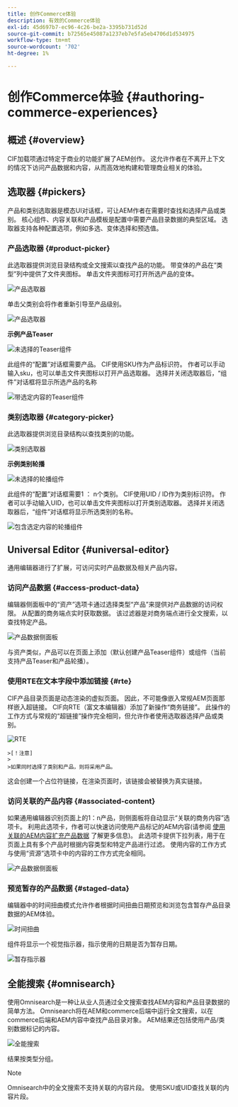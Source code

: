 ```yaml
---
title: 创作Commerce体验
description: 有效的Commerce体验
exl-id: 45d697b7-ec96-4c26-be2a-3395b731d52d
source-git-commit: b72565e45087a1237eb7e5fa5eb4706d1d534975
workflow-type: tm+mt
source-wordcount: '702'
ht-degree: 1%

---
```


# 创作Commerce体验 {#authoring-commerce-experiences}

## 概述 {#overview}

CIF加载项通过特定于商业的功能扩展了AEM创作。 这允许作者在不离开上下文的情况下访问产品数据和内容，从而高效地构建和管理商业相关的体验。

## 选取器 {#pickers}

产品和类别选取器是模态UI对话框，可让AEM作者在需要时查找和选择产品或类别。 核心组件、内容关联和产品模板是配置中需要产品目录数据的典型区域。 选取器支持各种配置选项，例如多选、变体选择和预选值。

### 产品选取器 {#product-picker}

此选取器提供浏览目录结构或全文搜索以查找产品的功能。 带变体的产品在“类型”列中提供了文件夹图标。 单击文件夹图标可打开所选产品的变体。

![产品选取器](../assets/authoring/product-picker.png)

单击父类别会将作者重新引导至产品级别。

![产品选取器](../assets/authoring/product-picker-variation.png)

**示例产品Teaser**

![未选择的Teaser组件](../assets/authoring/teaser_component_without_selection.png)

此组件的“配置”对话框需要产品。 CIF使用SKU作为产品标识符。 作者可以手动输入sku，也可以单击文件夹图标以打开产品选取器。 选择并关闭选取器后，“组件”对话框将显示所选产品的名称

![带选定内容的Teaser组件](../assets/authoring/teaser_component_with_selection.png)

### 类别选取器 {#category-picker}

此选取器提供浏览目录结构以查找类别的功能。

![类别选取器](../assets/authoring/category-picker.png)

**示例类别轮播**

![未选择的轮播组件](../assets/authoring/carousel_component_without_selection.png)

此组件的“配置”对话框需要1 ： n个类别。 CIF使用UID / ID作为类别标识符。 作者可以手动输入UID，也可以单击文件夹图标以打开类别选取器。 选择并关闭选取器后，“组件”对话框将显示所选类别的名称。

![包含选定内容的轮播组件](../assets/authoring/carousel_component_with_selection.png)

## Universal Editor {#universal-editor}

通用编辑器进行了扩展，可访问实时产品数据及相关产品内容。

### 访问产品数据 {#access-product-data}

编辑器侧面板中的“资产”选项卡通过选择类型“产品”来提供对产品数据的访问权限。 从配置的商务端点实时获取数据。 该过滤器是对商务端点进行全文搜索，以查找特定产品。

![产品数据侧面板](../assets/authoring/products-side-panel.png)

与资产类似，产品可以在页面上添加（默认创建产品Teaser组件）或组件（当前支持产品Teaser和产品轮播）。

### 使用RTE在文本字段中添加链接 {#rte}

CIF产品目录页面是动态渲染的虚拟页面。 因此，不可能像嵌入常规AEM页面那样嵌入超链接。 CIF向RTE（富文本编辑器）添加了新操作“商务链接”。 此操作的工作方式与常规的“超链接”操作完全相同，但允许作者使用选取器选择产品或类别。

![RTE](../assets/authoring/RTE.png)

    >[！注意]
    >
    >如果同时选择了类别和产品，则将采用产品。

这会创建一个占位符链接，在渲染页面时，该链接会被替换为真实链接。

### 访问关联的产品内容 {#associated-content}

如果通用编辑器识别页面上的1：n产品，则侧面板将自动显示“关联的商务内容”选项卡。 利用此选项卡，作者可以快速访问使用产品标记的AEM内容(请参阅 [使用关联的AEM内容扩充产品数据](./enrich-product-associated-content.md) 了解更多信息)。 此选项卡提供下拉列表，用于在页面上具有多个产品时根据内容类型和特定产品进行过滤。 使用内容的工作方式与使用“资源”选项卡中的内容的工作方式完全相同。

![产品数据侧面板](../assets/authoring/associated-commerce-content-tab.png)

### 预览暂存的产品数据 {#staged-data}

编辑器中的时间扭曲模式允许作者根据时间扭曲日期预览和浏览包含暂存产品目录数据的AEM体验。

![时间扭曲](../assets/authoring/timewarp.png)

组件将显示一个视觉指示器，指示使用的日期是否为暂存日期。

![暂存指示器](../assets/authoring/staged-indicator.png)

## 全能搜索 {#omnisearch}

使用Omnisearch是一种让从业人员通过全文搜索查找AEM内容和产品目录数据的简单方法。 Omnisearch将在AEM和commerce后端中运行全文搜索，以在commerce后端和AEM内容中查找产品目录对象。 AEM结果还包括使用产品/类别数据标记的内容。

![全能搜索](../assets/authoring/omnisearch.png)

结果按类型分组。

>[!NOTE]
>
> Omnisearch中的全文搜索不支持关联的内容片段。 使用SKU或UID查找关联的内容片段。
